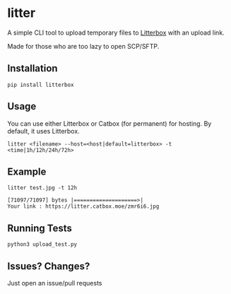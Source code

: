 # litter

A simple CLI tool to upload temporary files to [Litterbox](https://litterbox.catbox.moe/) with an upload link.

Made for those who are too lazy to open SCP/SFTP.

## Installation
```
pip install litterbox
```

## Usage

You can use either Litterbox or Catbox (for permanent) for hosting. By default, it uses Litterbox.

```
litter <filename> --host=<host|default=litterbox> -t <time|1h/12h/24h/72h>
```

## Example
```
litter test.jpg -t 12h   

[71097/71097] bytes |====================>|
Your link : https://litter.catbox.moe/zmr6i6.jpg
```

## Running Tests
```
python3 upload_test.py
```

## Issues? Changes?
Just open an issue/pull requests